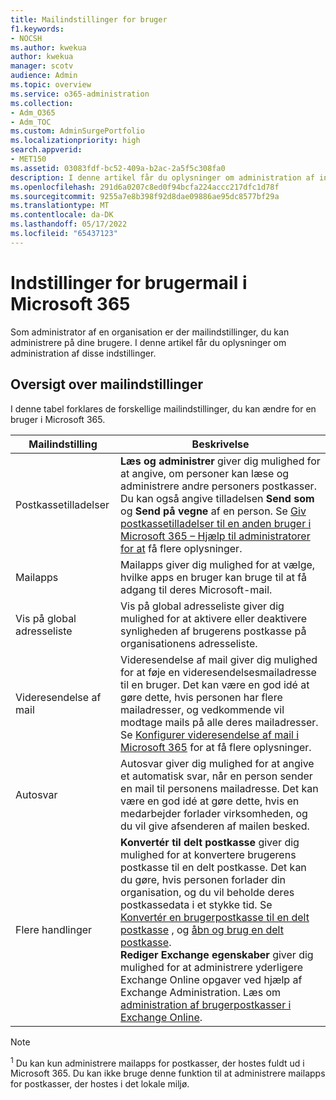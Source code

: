 ```yaml
---
title: Mailindstillinger for bruger
f1.keywords:
- NOCSH
ms.author: kwekua
author: kwekua
manager: scotv
audience: Admin
ms.topic: overview
ms.service: o365-administration
ms.collection:
- Adm_O365
- Adm_TOC
ms.custom: AdminSurgePortfolio
ms.localizationpriority: high
search.appverid:
- MET150
ms.assetid: 03083fdf-bc52-409a-b2ac-2a5f5c308fa0
description: I denne artikel får du oplysninger om administration af indstillinger for dine brugere.
ms.openlocfilehash: 291d6a0207c8ed0f94bcfa224accc217dfc1d78f
ms.sourcegitcommit: 9255a7e8b398f92d8dae09886ae95dc8577bf29a
ms.translationtype: MT
ms.contentlocale: da-DK
ms.lasthandoff: 05/17/2022
ms.locfileid: "65437123"
---
```

# <a name="user-email-settings-in-microsoft-365"></a>Indstillinger for brugermail i Microsoft 365

Som administrator af en organisation er der mailindstillinger, du kan administrere på dine brugere. I denne artikel får du oplysninger om administration af disse indstillinger.

## <a name="summary-of-email-settings"></a>Oversigt over mailindstillinger

I denne tabel forklares de forskellige mailindstillinger, du kan ændre for en bruger i Microsoft 365.


|Mailindstilling|Beskrivelse  |
|---------|---------|
|Postkassetilladelser| **Læs og administrer** giver dig mulighed for at angive, om personer kan læse og administrere andre personers postkasser. Du kan også angive tilladelsen **Send som** og **Send på vegne** af en person. Se [Giv postkassetilladelser til en anden bruger i Microsoft 365 – Hjælp til administratorer for at](../add-users/give-mailbox-permissions-to-another-user.md) få flere oplysninger. |
|Mailapps| Mailapps giver dig mulighed for at vælge, hvilke apps en bruger kan bruge til at få adgang til deres Microsoft-mail. |
|Vis på global adresseliste| Vis på global adresseliste giver dig mulighed for at aktivere eller deaktivere synligheden af brugerens postkasse på organisationens adresseliste. |
|Videresendelse af mail|Videresendelse af mail giver dig mulighed for at føje en videresendelsesmailadresse til en bruger. Det kan være en god idé at gøre dette, hvis personen har flere mailadresser, og vedkommende vil modtage mails på alle deres mailadresser. Se [Konfigurer videresendelse af mail i Microsoft 365](configure-email-forwarding.md) for at få flere oplysninger.|
|Autosvar|Autosvar giver dig mulighed for at angive et automatisk svar, når en person sender en mail til personens mailadresse. Det kan være en god idé at gøre dette, hvis en medarbejder forlader virksomheden, og du vil give afsenderen af mailen besked.|
|Flere handlinger| **Konvertér til delt postkasse** giver dig mulighed for at konvertere brugerens postkasse til en delt postkasse. Det kan du gøre, hvis personen forlader din organisation, og du vil beholde deres postkassedata i et stykke tid. Se [Konvertér en brugerpostkasse til en delt postkasse](convert-user-mailbox-to-shared-mailbox.md) , og [åbn og brug en delt postkasse](https://support.microsoft.com/office/d94a8e9e-21f1-4240-808b-de9c9c088afd).</br>**Rediger Exchange egenskaber** giver dig mulighed for at administrere yderligere Exchange Online opgaver ved hjælp af Exchange Administration. Læs om [administration af brugerpostkasser i Exchange Online](/exchange/recipients-in-exchange-online/manage-user-mailboxes/manage-user-mailboxes).|

> [!NOTE]
>
> <sup>1</sup> Du kan kun administrere mailapps for postkasser, der hostes fuldt ud i Microsoft 365. Du kan ikke bruge denne funktion til at administrere mailapps for postkasser, der hostes i det lokale miljø.